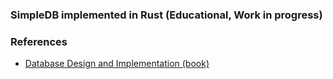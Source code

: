 ### SimpleDB implemented in Rust (Educational, Work in progress)

### References
* [Database Design and Implementation (book)](https://link.springer.com/book/10.1007/978-3-030-33836-7)